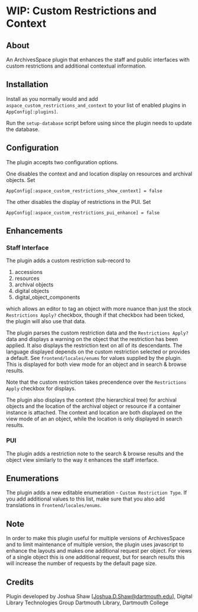 # WIP: Custom Restrictions and Context

## About

An ArchivesSpace plugin that enhances the staff and public interfaces with
custom restrictions and additional contextual information.

## Installation

Install as you normally would and add `aspace_custom_restrictions_and_context` to
your list of enabled plugins in `AppConfig[:plugins]`.

Run the `setup-database` script before using since the plugin needs to update the
database.

## Configuration

The plugin accepts two configuration options. 

One disables the context and and location display on resources and archival objects. Set
```
AppConfig[:aspace_custom_restrictions_show_context] = false
```

The other disables the display of restrictions in the PUI. Set
```
AppConfig[:aspace_custom_restrictions_pui_enhance] = false
```

## Enhancements

### Staff Interface

The plugin adds a custom restriction sub-record to

1. accessions
1. resources
1. archival objects
1. digital objects
1. digital_object_components

which allows an editor to tag an object with more nuance than just the stock
`Restrictions Apply?` checkbox, though if that checkbox had been ticked, the plugin
will also use that data.

The plugin parses the custom restriction data and the `Restrictions Apply?` data and displays
a warning on the object that the restriction has been applied. It also displays the restriction text
on all of its descendants. The language displayed depends on the custom restriction selected or 
provides a default. See `frontend/locales/enums` for values supplied by the plugin. This is
displayed for both view mode for an object and in search & browse results.

Note that the custom restriction takes precendence over the `Restrictions Apply` checkbox for displays.

The plugin also displays the context (the hierarchical tree) for archival objects and the location
of the archival object or resource if a container instance is attached. The context and location
are both displayed on the view mode of an an object, while the location is only displayed in search results.

### PUI

The plugin adds a restriction note to the search & browse results and the object view similarly to the way it
enhances the staff interface.

## Enumerations

The plugin adds a new editable enumeration - `Custom Restriction Type`. If you add additional values to this
list, make sure that you also add translations in `frontend/locales/enums`.

## Note

In order to make this plugin useful for multiple versions of ArchivesSpace and to limit maintenance of
multiple version, the plugin uses javascript to enhance the layouts and makes one additional request per object.
For views of a single object this is one additional request, but for search results this will increase the
number of requests by the default page size.

## Credits

Plugin developed by Joshua Shaw [Joshua.D.Shaw@dartmouth.edu], Digital Library Technologies Group
Dartmouth Library, Dartmouth College
